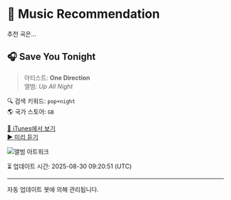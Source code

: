 
# 🎵 Music Recommendation

추천 곡은...

## 🎧 Save You Tonight  
> 아티스트: **One Direction**  
> 앨범: _Up All Night_  

🔍 검색 키워드: `pop+night`  
🌎 국가 스토어: `GB`

[🔗 iTunes에서 보기](https://music.apple.com/gb/album/save-you-tonight/471262185?i=471262239&uo=4)  
[▶️ 미리 듣기](https://audio-ssl.itunes.apple.com/itunes-assets/AudioPreview125/v4/2c/45/99/2c45996d-e1a0-b7ab-4254-f69c4dcdc588/mzaf_14153710149426967524.plus.aac.p.m4a)

![앨범 아트워크](https://is1-ssl.mzstatic.com/image/thumb/Features124/v4/9e/2b/a1/9e2ba142-58ce-813e-1801-b48ef5fd0262/dj.ihxhuxcm.jpg/100x100bb.jpg)

⏳ 업데이트 시간: 2025-08-30 09:20:51 (UTC)

---
자동 업데이트 봇에 의해 관리됩니다.
